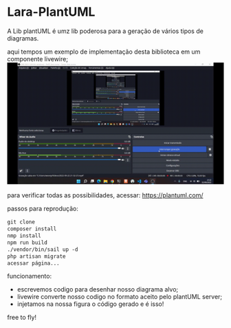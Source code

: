 # Lara-PlantUML

A Lib plantUML é umz lib poderosa para a geração de vários tipos de diagramas.

aqui tempos um exemplo de implementação desta biblioteca em um componente livewire;
![](demo.gif)

para verificar todas as possibilidades, acessar: https://plantuml.com/

passos para reprodução:
```
git clone
composer install
nmp install
npm run build
./vendor/bin/sail up -d
php artisan migrate
acessar página...
```
funcionamento:
 - escrevemos codigo para desenhar nosso diagrama alvo;
 - livewire converte nosso codigo no formato aceito pelo plantUML server;
 - injetamos na nossa figura o código gerado e é isso! 

free to fly!
